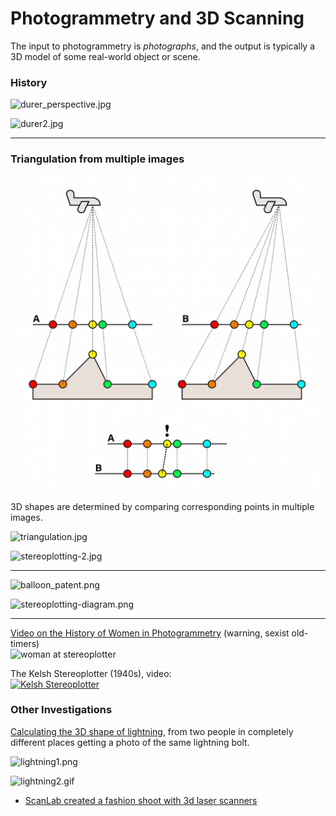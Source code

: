 # Photogrammetry and 3D Scanning

The input to photogrammetry is *photographs*, and the output is typically a 3D model of some real-world object or scene. 

### History

![durer_perspective.jpg](images/durer_perspective.jpg)

![durer2.jpg](images/durer2.jpg)

---

### Triangulation from multiple images

![photogrammetry.png](images/photogrammetry.png)


3D shapes are determined by comparing corresponding points in multiple images. 


![triangulation.jpg](images/triangulation.jpg)

![stereoplotting-2.jpg](images/stereoplotting-2.jpg)

---

![balloon_patent.png](images/balloon_patent.png)

![stereoplotting-diagram.png](images/stereoplotting-diagram.png)

---


[Video on the History of Women in Photogrammetry](https://www.youtube.com/watch?v=kzgrwmaurKU) (warning, sexist old-timers)<br />
![woman at stereoplotter](images/woman_at_stereoplotter.jpg)

The Kelsh Stereoplotter (1940s), video:<br />
[![Kelsh Stereoplotter](images/kelsh_stereoplotter.jpg)](https://www.youtube.com/watch?v=L7SJVBX7jxo&t=1m4s)



### Other Investigations  

[Calculating the 3D shape of lightning](http://calculatedimages.blogspot.com/2013/05/3d-lightning.html?m=1), from two people in completely different places getting a photo of the same lightning bolt.

![lightning1.png](images/lightning1.png)

![lightning2.gif](images/lightning2.gif)

  * [ScanLab created a fashion shoot with 3d laser scanners](http://www.dezeen.com/2014/06/26/scanlab-vivienne-westwood-first-laser-scanned-photoshoot-interview/)


				